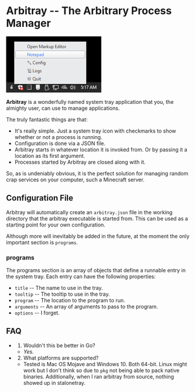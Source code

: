 # Arbitray -- The Arbitrary Process Manager

![Screenshot](screenshot-win10.PNG?raw=true)

**Arbitray** is a wonderfully named system tray application that you, the almighty user, can use to manage applications.

The truly fantastic things are that:

  * It's really simple. Just a system tray icon with checkmarks to show whether or not a process is running.
  * Configuration is done via a JSON file.
  * Arbitray starts in whatever location it is invoked from. Or by passing it a location as its first argument.
  * Processes started by Arbitray are closed along with it.
  
So, as is undeniably obvious, it is the perfect solution for managing random crap services on your computer, such a Minecraft server.

## Configuration File
Arbitray will automatically create an `arbitray.json` file in the working directory that the arbitray executable is started from. This can be used as a starting point for your own configuration.

Although more will inevitably be added in the future, at the moment the only important section is `programs`.

### programs
The programs section is an array of objects that define a runnable entry in the system tray. Each entry can have the following properties:

  * `title` -- The name to use in the tray.
  * `tooltip` -- The tooltip to use in the tray.
  * `program` -- The location to the program to run.
  * `arguments` -- An array of arguments to pass to the program.
  * `options` -- I forget.

## FAQ

  * 1. Wouldn't this be better in Go?
    * _Yes._
  * 2. What platforms are supported?
    * Tested is Mac OS Mojave and Windows 10. Both 64-bit. Linux might work but I don't think so due to `pkg` not being able to pack native binaries. Additionally, when I ran arbitray from source, nothing showed up in stalonetray.
